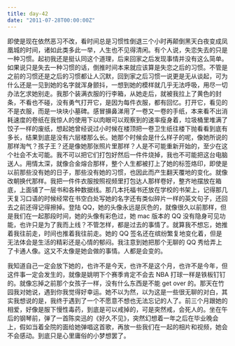 ```yaml
---
title: day-42
date: "2011-07-28T00:00:00Z"
---
```


即使是现在依然恶习不改，看时间总是习惯性倒退三个小时再颠倒黑天白夜变成凤凰城的时间，诸如此类多此一举，人生也不见得清闲。有个人说，失恋失去的只是一种习惯。起初我还是挺认同这个道理，后来回家之后发现事情并没有这么简单。如果说只是失去一种习惯的话，倒推时间本来就应该算是失恋之后的习惯。不管是之前的习惯还是之后的习惯都让人沉默，回到家之后习惯一说更是无从谈起，可为什么还是一见到她的名字就浑身颤抖，一想到她的模样就几乎无法呼吸，用尽一切办法乞求她别走。我那个装满衣服的行李箱，从她走后，就被我拉上了黄色的封条，不看也不碰，没有勇气打开它，是因为每件衣服，都有回忆。打开它，看见的不是衣服，而是一块块小墓碑。感冒擤鼻涕用了一卷又一卷的手纸，本来看不出消耗速度的卷纸在我惊人的使用下以肉眼可以观察到的速率瘦身着，垃圾桶里堆满了饺子一样的废纸，想起她曾经说过小时候在楼顶把一卷卫生纸往楼下抛看看到底有多长，结果到底是没有六层楼那么长。她那个时候会是什么样子的呢，像她所说的那样淘气？孩子王？还是像她那张照片里那样？人是不可能重新开始的，至少在这个社会不太可能。我不可以把它们打包好然后一件件烧掉，我也不可能把这台电脑送人。用情太深，就像合金熔合那样，整个人生都被打上了她的标签烙印，即使是以前那些没有她的日子，那些没有她的习惯，也因此而产生翻天覆地的变化。就像改朝换代那样。我把一件件衣服按照视频里打包达人那样卷好，整齐地摆放在箱底，上面铺了一层书和各种数据线。那几本托福书还放在学校的书架上，记得那几天复习口语的时候经常在书空白处写她的名字还有类似碎片一样的英文句子，还回去之前还得记得擦掉。登陆 QQ，她的头像永远是灰色的，就像很久以前那样，但是我们在一起那段时间，她的头像有彩色过，她 mac 版本的 QQ 没有隐身可见功能，也许只是为了我而上线？不管怎样，都是过去的事情了。就算我不想忘，她推着我往前走，时间也推着我往前走。她的 QQ 签名还在缤纷繁复地变化着，但是无法体会是生活的精彩还是心情的郁闷。我注意到她把那个无聊的 QQ 秀给弄上了卡通人像。这又不太像是她会做的事情。人都是会变的。

我知道自己一定会放下她的，也许不是今天，也许不是这个月，也许不是今年，但这件事一定会发生的，就像是姚明下个赛季肯定不会去 NBA 打球一样是铁板钉钉的。就像忘掉之前那个女孩子一样，没有什么东西是不能 get over 的。那天在竹园我对她说，遇到你我觉得好幸运。她不以为然，以为这是一些很无聊的对白，其实我想说的是，我终于遇到了一个不愿意不想也无法忘记的人了。前三个月跟她的相爱，好像是服下慢性毒药，到底是可以戒掉的，可是突然戒，会死人的。坐在午后的钢琴前，弹了一首陈奕迅的《好久不见》，突然幻想着一年之后在毕业晚会上，假如当着全院的面给她弹唱这首歌，再放一些我们在一起的相片和视频，她会不会感动。到底只是心里庸俗的小梦想罢了。
